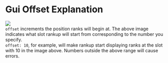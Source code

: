 # Gui Offset Explanation  
![](https://i.imgur.com/rlLlcrp.png)  
`offset` increments the position ranks will begin at. The above image indicates what slot rankup will start from corresponding to the number you specify.  
`offset: 10`, for example, will make rankup start displaying ranks at the slot with 10 in the image above. Numbers outside the above range will cause errors.
